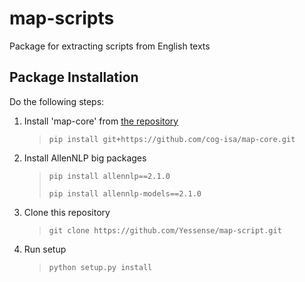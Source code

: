 # map-scripts

Package for extracting scripts from English texts

## Package Installation

Do the following steps:

1. Install 'map-core' from [the repository](https://github.com/cog-isa/map-core) 
   > `pip install git+https://github.com/cog-isa/map-core.git`
2. Install AllenNLP big packages
   >`pip install allennlp==2.1.0`
   > 
   >`pip install allennlp-models==2.1.0`
3. Clone this repository
   >`git clone https://github.com/Yessense/map-script.git` 
4. Run setup
   >`python setup.py install`
